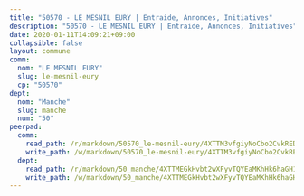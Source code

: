 ```yaml
---
title: "50570 - LE MESNIL EURY | Entraide, Annonces, Initiatives"
description: "50570 - LE MESNIL EURY | Entraide, Annonces, Initiatives"
date: 2020-01-11T14:09:21+09:00
collapsible: false
layout: commune
comm:
  nom: "LE MESNIL EURY"
  slug: le-mesnil-eury
  cp: "50570"
dept:
  nom: "Manche"
  slug: manche
  num: "50"
peerpad:
  comm:
    read_path: /r/markdown/50570_le-mesnil-eury/4XTTM3vfgiyNoCbo2CvkREDjkqiUFENJa6zdkW1dY2hLReLhp
    write_path: /w/markdown/50570_le-mesnil-eury/4XTTM3vfgiyNoCbo2CvkREDjkqiUFENJa6zdkW1dY2hLReLhp-K3TgUDkk1Lkq9bM3s2cdsuLNex4bBd5Rt7RLhhrxgV7bKsjgiuJiVmE3KMiWWHZtTRxZdWmbv2DLriW1SEZYzS8YSp73d1GT6zy42L9FnAVjy6rK1yFLRmYy7wn6DzYH82v71LWN
  dept:
    read_path: /r/markdown/50_manche/4XTTMEGkHvbt2wXFyvTQYEaMKhHk6haGH1SzsRNevKgBDTuXr
    write_path: /w/markdown/50_manche/4XTTMEGkHvbt2wXFyvTQYEaMKhHk6haGH1SzsRNevKgBDTuXr-K3TgUSx1rwmRRLqHcTLLdo4dVfTRKvf94KKagmUFPevWSp2f9nuc6fJF25TtLArzK8teuQ5TvuAMqW38N2MYgT18hBoXtjmKX9WuSn2vkujmSJPp3gF4gsuMmfEM8Th4Ap94heFE
---
```


